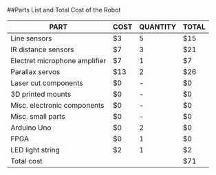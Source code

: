 ##Parts List and Total Cost of the Robot

PART | COST | QUANTITY | TOTAL
------- | ------ | ------ | -------
Line sensors | $3 | 5 | $15
IR distance sensors | $7 | 3 | $21
Electret microphone amplifier | $7 | 1 | $7
Parallax servos | $13 | 2 |$26
Laser cut components | $0 | - | $0
3D printed mounts | $0 | - | $0
Misc. electronic components | $0 | - | $0
Misc. small parts  | $0 | - | $0
Arduino Uno | $0 | 2 | $0
FPGA | $0 | 1 | $0
LED light string | $2 | 1 | $2
Total cost ||| $71
